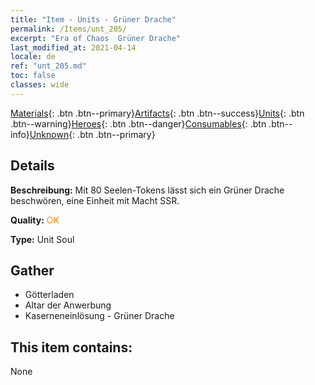 ```yaml
---
title: "Item - Units - Grüner Drache"
permalink: /Items/unt_205/
excerpt: "Era of Chaos  Grüner Drache"
last_modified_at: 2021-04-14
locale: de
ref: "unt_205.md"
toc: false
classes: wide
---
```

 [Materials](/de/Items/){: .btn .btn--primary}[Artifacts](/de/Items/Artifacts/){: .btn .btn--success}[Units](/de/Items/Units/){: .btn .btn--warning}[Heroes](/de/Items/Heroes/){: .btn .btn--danger}[Consumables](/de/Items/Consumables/){: .btn .btn--info}[Unknown](/de/Items/Unknown/){: .btn .btn--primary}

## Details
 **Beschreibung:** Mit 80 Seelen-Tokens lässt sich ein Grüner Drache beschwören, eine Einheit mit Macht SSR.

 **Quality:** <span style="color: #FF8C00">OK</span>

 **Type:** Unit Soul

## Gather

*    Götterladen 
*    Altar der Anwerbung 
*    Kaserneneinlösung - Grüner Drache 

## This item contains:

  None

